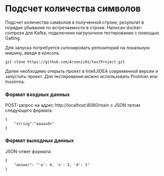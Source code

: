 # Подсчет количества символов
Подсчет количества символов в полученной строке, результат в порядке убывания по встречаемости в строке.
Написан docker-compose для Kafka, подключено нагрузочное тестирование с помощью Gatling.


Для запуска потребуется склонировать репозиторий на локальную машину, введя в консоль

```git clone https://github.com/Arsenii01/testProject.git```

Далее необходимо открыть проект в IntellJIDEA современной версии и запустить проект.
Для тестирования можно использовать Postman или Insomnia.

### Формат входных данных
POST-запрос на адрес http://localhost:8080/main с JSON телом следующего формата:
```
{
	"string":"aaaasds"
}
```

### Формат выходных данных
JSON-ответ формата:
```
{
	"answer": "'a': 4, 's': 2, 'd': 1"
}
```
